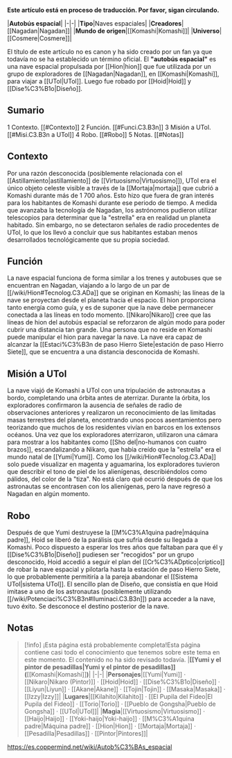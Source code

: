 **Este artículo está en proceso de traducción. Por favor, sigan circulando.**


|**Autobús espacial**|
|-|-|
|**Tipo**|Naves espaciales|
|**Creadores**|[[Nagadan\|Nagadan]]|
|**Mundo de origen**|[[Komashi\|Komashi]]|
|**Universo**|[[Cosmere\|Cosmere]]|

El título de este artículo no es canon y ha sido creado por un fan ya que todavía no se ha establecido un término oficial.
El **"autobús espacial"** es una nave espacial propulsada por [[Hion\|hion]] que fue utilizada por un grupo de exploradores de [[Nagadan\|Nagadan]], en [[Komashi\|Komashi]], para viajar a [[UTol\|UTol]]. Luego fue robado por [[Hoid\|Hoid]] y [[Dise%C3%B1o\|Diseño]].

## Sumario

1 Contexto. [[#Contexto]] 
2 Función. [[#Funci.C3.B3n]] 
3 Misión a UTol. [[#Misi.C3.B3n a UTol]] 
4 Robo. [[#Robo]] 
5 Notas. [[#Notas]] 


## Contexto
Por una razón desconocida (posiblemente relacionada con el [[Astillamiento\|astillamiento]] de [[Virtuosismo\|Virtuosismo]]), UTol era el único objeto celeste visible a través de la [[Mortaja\|mortaja]] que cubrió a Komashi durante más de 1 700 años. Esto hizo que fuera de gran interés para los habitantes de Komashi durante ese periodo de tiempo. A medida que avanzaba la tecnología de Nagadan, los astrónomos pudieron utilizar telescopios para determinar que la "estrella" era en realidad un planeta habitado. Sin embargo, no se detectaron señales de radio procedentes de UTol, lo que los llevó a concluir que sus habitantes estaban menos desarrollados tecnológicamente que su propia sociedad.

## Función
La nave espacial funciona de forma similar a los trenes y autobuses que se encuentran en Nagadan, viajando a lo largo de un par de [[/wiki/Hion#Tecnolog.C3.ADa]] que se originan en Komashi; las líneas de la nave se proyectan desde el planeta hacia el espacio. El hion proporciona tanto energía como guía, y es de suponer que la nave debe permanecer conectada a las líneas en todo momento. [[Nikaro\|Nikaro]] cree que las líneas de hion del autobús espacial se reforzaron de algún modo para poder cubrir una distancia tan grande. Una persona que no reside en Komashi puede manipular el hion para navegar la nave.
La nave era capaz de alcanzar la [[Estaci%C3%B3n de paso Hierro Siete\|estación de paso Hierro Siete]], que se encuentra a una distancia desconocida de Komashi.

## Misión a UTol
La nave viajó de Komashi a UTol con una tripulación de astronautas a bordo, completando una órbita antes de aterrizar. Durante la órbita, los exploradores confirmaron la ausencia de señales de radio de observaciones anteriores y realizaron un reconocimiento de las limitadas masas terrestres del planeta, encontrando unos pocos asentamientos pero teorizando que muchos de los residentes vivían en barcos en los extensos océanos. Una vez que los exploradores aterrizaron, utilizaron una cámara para mostrar a los habitantes como [[Sho del\|no-humanos con cuatro brazos]], escandalizando a Nikaro, que había creído que la "estrella" era el mundo natal de [[Yumi\|Yumi]]. Como los [[/wiki/Hion#Tecnolog.C3.ADa]] solo puede visualizar en magenta y aguamarina, los exploradores tuvieron que describir el tono de piel de los alienígenas, describiéndolos como pálidos, del color de la "tiza". No está claro qué ocurrió después de que los astronautas se encontrasen con los alienígenas, pero la nave regresó a Nagadan en algún momento.

## Robo
Después de que Yumi destruyese la [[M%C3%A1quina padre\|máquina padre]], Hoid se liberó de la parálisis que sufría desde su llegada a Komashi. Poco dispuesto a esperar los tres años que faltaban para que él y [[Dise%C3%B1o\|Diseño]] pudiesen ser "recogidos" por un grupo desconocido, Hoid accedió a seguir el plan del [[Cr%C3%ADptico\|críptico]] de robar la nave espacial y pilotarla hasta la estación de paso Hierro Siete, lo que probablemente permitiría a la pareja abandonar el [[Sistema UTol\|sistema UTol]]. El sencillo plan de Diseño, que consistía en que Hoid imitase a uno de los astronautas (posiblemente utilizando [[/wiki/Potenciaci%C3%B3n#Iluminaci.C3.B3n]]) para acceder a la nave, tuvo éxito. Se desconoce el destino posterior de la nave.

## Notas

> [!info] ¡Esta página está probablemente completa!Esta página contiene casi todo el conocimiento que tenemos sobre este tema en este momento.
El contenido no ha sido revisado todavía.
|**[[Yumi y el pintor de pesadillas\|Yumi y el pintor de pesadillas]] (**[[Komashi\|Komashi]]**)**|
|-|-|
|**Personajes**|[[Yumi\|Yumi]] · [[Nikaro\|Nikaro (Pintor)]] · [[Hoid\|Hoid]] · [[Dise%C3%B1o\|Diseño]] · [[Liyun\|Liyun]] · [[Akane\|Akane]] · [[Tojin\|Tojin]] · [[Masaka\|Masaka]] · [[Izzy\|Izzy]]|
|**Lugares**|[[Kilahito\|Kilahito]] · [[El Pupila del Fideo\|El Pupila del Fideo]] · [[Torio\|Torio]] · [[Pueblo de Gongsha\|Pueblo de Gongsha]] · [[UTol\|UTol]]|
|**Magia**|[[Virtuosismo\|Virtuosismo]] · [[Haijo\|Haijo]] · [[Yoki-haijo\|Yoki-haijo]] · [[M%C3%A1quina padre\|Máquina padre]] · [[Hion\|Hion]] · [[Mortaja\|Mortaja]] · [[Pesadilla\|Pesadillas]] · [[Pintor\|Pintores]]|



https://es.coppermind.net/wiki/Autob%C3%BAs_espacial